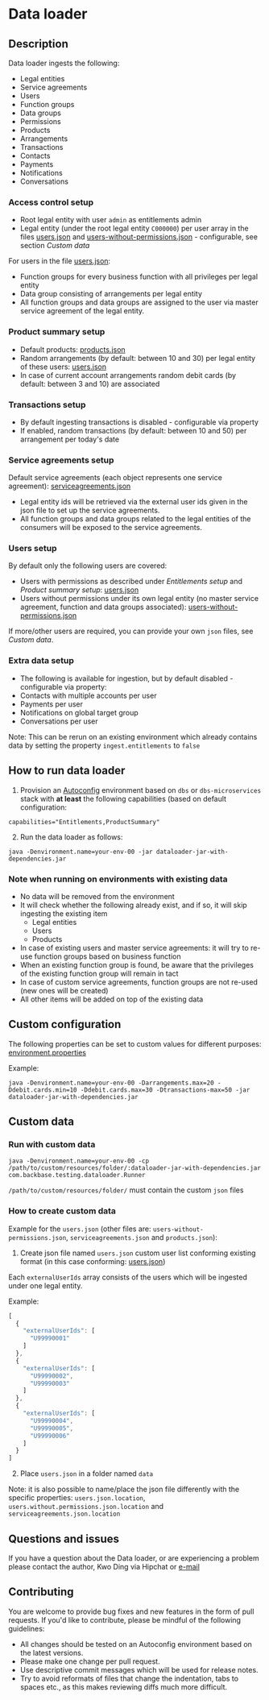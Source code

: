 # Data loader

## Description
Data loader ingests the following:
- Legal entities
- Service agreements
- Users
- Function groups
- Data groups
- Permissions
- Products
- Arrangements
- Transactions
- Contacts
- Payments
- Notifications
- Conversations

### Access control setup
- Root legal entity with user `admin` as entitlements admin
- Legal entity (under the root legal entity `C000000`) per user array in the files [users.json](src/main/resources/data/users.json) and [users-without-permissions.json](src/main/resources/data/users-without-permissions.json) - configurable, see section *Custom data*

For users in the file [users.json](src/main/resources/data/users.json):
- Function groups for every business function with all privileges per legal entity
- Data group consisting of arrangements per legal entity
- All function groups and data groups are assigned to the user via master service agreement of the legal entity.

### Product summary setup
- Default products: [products.json](src/main/resources/data/products.json)
- Random arrangements (by default: between 10 and 30) per legal entity of these users: [users.json](src/main/resources/data/users.json)
- In case of current account arrangements random debit cards (by default: between 3 and 10) are associated

### Transactions setup
- By default ingesting transactions is disabled - configurable via property
- If enabled, random transactions (by default: between 10 and 50) per arrangement per today's date

### Service agreements setup
Default service agreements (each object represents one service agreement): [serviceagreements.json](src/main/resources/data/serviceagreements.json)
- Legal entity ids will be retrieved via the external user ids given in the json file to set up the service agreements.
- All function groups and data groups related to the legal entities of the consumers will be exposed to the service agreements.

### Users setup
By default only the following users are covered:
- Users with permissions as described under *Entitlements setup* and *Product summary setup*: [users.json](src/main/resources/data/users.json)
- Users without permissions under its own legal entity (no master service agreement, function and data groups associated): [users-without-permissions.json](src/main/resources/data/users-without-permissions.json)

If more/other users are required, you can provide your own `json` files, see *Custom data*.

### Extra data setup
- The following is available for ingestion, but by default disabled - configurable via property:
- Contacts with multiple accounts per user
- Payments per user
- Notifications on global target group
- Conversations per user

Note: This can be rerun on an existing environment which already contains data by setting the property `ingest.entitlements` to `false`

## How to run data loader
1. Provision an [Autoconfig](https://backbase.atlassian.net/wiki/x/94BtC) environment based on `dbs` or `dbs-microservices` stack with **at least** the following capabilities (based on default configuration:
```
capabilities="Entitlements,ProductSummary"
```
2. Run the data loader as follows:
```
java -Denvironment.name=your-env-00 -jar dataloader-jar-with-dependencies.jar
```

### Note when running on environments with existing data
- No data will be removed from the environment
- It will check whether the following already exist, and if so, it will skip ingesting the existing item
    - Legal entities
    - Users
    - Products
- In case of existing users and master service agreements: it will try to re-use function groups based on business function
- When an existing function group is found, be aware that the privileges of the existing function group will remain in tact
- In case of custom service agreements, function groups are not re-used (new ones will be created)
- All other items will be added on top of the existing data

## Custom configuration

The following properties can be set to custom values for different purposes: [environment.properties](src/main/resources/environment.properties)

Example:
```
java -Denvironment.name=your-env-00 -Darrangements.max=20 -Ddebit.cards.min=10 -Ddebit.cards.max=30 -Dtransactions-max=50 -jar dataloader-jar-with-dependencies.jar
```

## Custom data

### Run with custom data
```
java -Denvironment.name=your-env-00 -cp /path/to/custom/resources/folder/:dataloader-jar-with-dependencies.jar com.backbase.testing.dataloader.Runner
```
`/path/to/custom/resources/folder/` must contain the custom `json` files

### How to create custom data
Example for the `users.json` (other files are: `users-without-permissions.json`, `serviceagreements.json` and `products.json`):

1. Create json file named `users.json` custom user list conforming existing format (in this case conforming: [users.json](src/main/resources/data/users.json))

Each `externalUserIds` array consists of the users which will be ingested under one legal entity.

Example:
```javascript
[
  {
    "externalUserIds": [
      "U99990001"
    ]
  },
  {
    "externalUserIds": [
      "U99990002",
      "U99990003"
    ]
  },
  {
    "externalUserIds": [
      "U99990004",
      "U99990005",
      "U99990006"
    ]
  }
]
```
2. Place `users.json` in a folder named `data`

Note: it is also possible to name/place the json file differently with the specific properties: `users.json.location`, `users.without.permissions.json.location` and `serviceagreements.json.location`

## Questions and issues
If you have a question about the Data loader, or are experiencing a problem please contact the author, Kwo Ding via Hipchat or [e-mail](mailto:kwo@backbase.com)

## Contributing
You are welcome to provide bug fixes and new features in the form of pull requests. If you'd like to contribute, please be mindful of the following guidelines:

- All changes should be tested on an Autoconfig environment based on the latest versions.
- Please make one change per pull request.
- Use descriptive commit messages which will be used for release notes.
- Try to avoid reformats of files that change the indentation, tabs to spaces etc., as this makes reviewing diffs much more difficult.